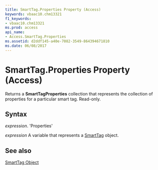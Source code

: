 ```yaml
---
title: SmartTag.Properties Property (Access)
keywords: vbaac10.chm13321
f1_keywords:
- vbaac10.chm13321
ms.prod: access
api_name:
- Access.SmartTag.Properties
ms.assetid: d2ddf145-a40e-7082-3549-864394671810
ms.date: 06/08/2017
---
```



# SmartTag.Properties Property (Access)

Returns a  **SmartTagProperties** collection that represents the collection of properties for a particular smart tag. Read-only.


## Syntax

 _expression_. 'Properties'

 _expression_ A variable that represents a [SmartTag](./Access.SmartTag.md) object.


## See also


[SmartTag Object](Access.SmartTag.md)

